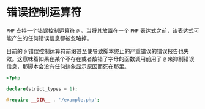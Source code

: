 # 错误控制运算符

`PHP` 支持一个错误控制运算符 `@` 。当将其放置在一个 `PHP` 表达式之前，该表达式可能产生的任何错误信息都被忽略掉。

目前的 `@` 错误控制运算符前缀甚至使导致脚本终止的严重错误的错误报告也失效。这意味着如果在某个不存在或者敲错了字母的函数调用前用了 `@` 来抑制错误信息，那脚本会没有任何迹象显示原因而死在那里。

```php
<?php

declare(strict_types = 1);

@require __DIR__ . '/example.php';

```

